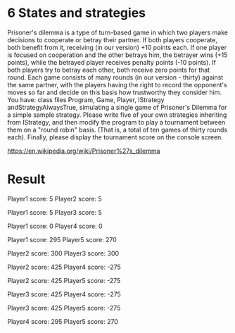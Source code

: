 # 6 States and strategies

Prisoner's dilemma is a type of turn-based game in which two players make decisions to cooperate or betray their partner. If both players
cooperate, both benefit from it, receiving (in our version) +10 points each. If one player is focused on cooperation and the other betrays him, the betrayer wins (+15 points), while the betrayed player receives penalty points (-10 points). 
If both players try to betray each other, both receive zero points for that round. Each game consists of many rounds (in our version - thirty) against the same partner, with the players having the right to record the opponent's moves so far and decide on this basis how trustworthy they consider him. You have: class files Program, Game, Player, IStrategy andStrategyAlwaysTrue, simulating a single game of Prisoner's Dilemma for a simple sample strategy. 
Please write five of your own strategies inheriting from IStrategy, and then modify the program to play a tournament between them on a
"round robin" basis. (That is, a total of ten games of thirty rounds each). Finally, please display the tournament score on the console screen.

https://en.wikipedia.org/wiki/Prisoner%27s_dilemma


# Result

Player1 score: 5
Player2 score: 5

Player1 score: 5
Player3 score: 5

Player1 score: 0
Player4 score: 0

Player1 score: 295
Player5 score: 270

Player2 score: 300
Player3 score: 300


Player2 score: 425
Player4 score: -275

Player2 score: 425
Player5 score: -275

Player3 score: 425
Player4 score: -275

Player3 score: 425
Player5 score: -275

Player4 score: 295
Player5 score: 270